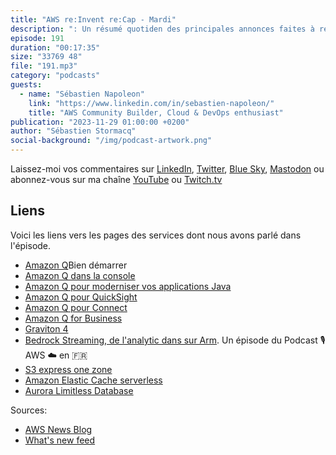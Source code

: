 ```yaml
---
title: "AWS re:Invent re:Cap - Mardi"
description: ": Un résumé quotiden des principales annonces faites à re:Invent 2023. Enregistré à Las Vegas le mardi 28 novembre 2023."
episode: 191
duration: "00:17:35"
size: "33769 48"
file: "191.mp3"
category: "podcasts"
guests:
  - name: "Sébastien Napoleon"
    link: "https://www.linkedin.com/in/sebastien-napoleon/"
    title: "AWS Community Builder, Cloud & DevOps enthusiast"
publication: "2023-11-29 01:00:00 +0200"
author: "Sébastien Stormacq"
social-background: "/img/podcast-artwork.png"
---
```


Laissez-moi vos commentaires sur [LinkedIn](https://www.linkedin.com/in/sebastienstormacq/), [Twitter](https://twitter.com/sebsto), [Blue Sky](https://bsky.app/profile/sebsto.bsky.social), [Mastodon](https://awscommunity.social/@sebsto) ou abonnez-vous sur ma chaîne [YouTube](https://www.youtube.com/sebsto) ou [Twitch.tv](https://www.twitch.tv/sebAWS)

## Liens

Voici les liens vers les pages des services dont nous avons parlé dans l'épisode.

- [Amazon Q](https://aws.amazon.com/q/getting-started/)Bien démarrer 
- [Amazon Q dans la console](https://aws.amazon.com/blogs/aws/amazon-q-brings-generative-ai-powered-assistance-to-it-pros-and-developers-preview/)
- [Amazon Q pour moderniser vos applications Java](https://aws.amazon.com/blogs/aws/upgrade-your-java-applications-with-amazon-q-code-transformation-preview/)
- [Amazon Q pour QuickSight](https://aws.amazon.com/blogs/aws/new-amazon-q-in-quicksight-uses-generative-ai-assistance-for-quicker-easier-data-insights-preview/)
- [Amazon Q pour Connect](https://aws.amazon.com/blogs/aws/new-generative-ai-features-in-amazon-connect-including-amazon-q-facilitate-improved-contact-center-service/)
- [Amazon Q for Business](https://aws.amazon.com/blogs/aws/introducing-amazon-q-a-new-generative-ai-powered-assistant-preview/)
- [Graviton 4](https://aws.amazon.com/blogs/aws/join-the-preview-for-new-memory-optimized-aws-graviton4-powered-amazon-ec2-instances-r8g/)
- [Bedrock Streaming, de l'analytic dans sur Arm](https://stormacq.com/podcasts/episode_097/index.html). Un épisode du Podcast 🎙 AWS ☁️ en 🇫🇷
- [S3 express one zone](https://aws.amazon.com/blogs/aws/new-amazon-s3-express-one-zone-high-performance-storage-class/)
- [Amazon Elastic Cache serverless](https://aws.amazon.com/blogs/aws/amazon-elasticache-serverless-for-redis-and-memcached-now-generally-available/)
- [Aurora Limitless Database](https://aws.amazon.com/blogs/aws/join-the-preview-amazon-aurora-limitless-database/)


Sources: 

- [AWS News Blog](https://aws.amazon.com/blogs/aws/)
- [What's new feed](https://aws.amazon.com/about-aws/whats-new/2023/)
